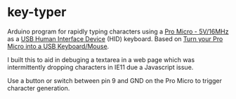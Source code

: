 # key-typer

Arduino program for rapidly typing characters using a [Pro Micro - 5V/16MHz](https://www.sparkfun.com/products/12640) as a [USB Human Interface Device](https://en.wikipedia.org/wiki/USB_human_interface_device_class) (HID) keyboard. Based on [Turn your Pro Micro into a USB Keyboard/Mouse](https://www.sparkfun.com/tutorials/337).

I built this to aid in debuging a textarea in a web page which was intermittently dropping characters in IE11 due a Javascript issue.

Use a button or switch between pin 9 and GND on the Pro Micro to trigger character generation.
